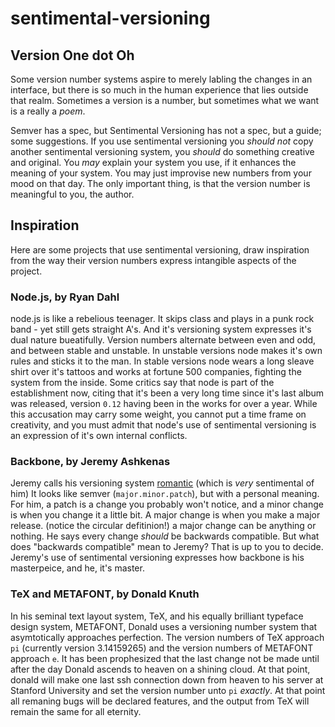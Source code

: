 # sentimental-versioning

## Version One dot Oh

Some version number systems aspire to merely labling the changes
in an interface, but there is so much in the human experience
that lies outside that realm. Sometimes a version is a number,
but sometimes what we want is a really a _poem_.

Semver has a spec, but Sentimental Versioning has not a spec,
but a guide; some suggestions. If you use sentimental versioning
you *should not* copy another sentimental versioning system,
you *should* do something creative and original. You *may*
explain your system you use, if it enhances the meaning of
your system. You may just improvise new numbers from your mood
on that day. The only important thing, is that the version
number is meaningful to you, the author.

## Inspiration

Here are some projects that use sentimental versioning,
draw inspiration from the way their version numbers
express intangible aspects of the project.

### Node.js, by Ryan Dahl

node.js is like a rebelious teenager. It skips class
and plays in a punk rock band - yet still gets straight A's.
And it's versioning system expresses it's dual nature
bueatifully. Version numbers alternate between even and odd,
and between stable and unstable. In unstable versions
node makes it's own rules and sticks it to the man. In stable
versions node wears a long sleave shirt over it's tattoos
and works at fortune 500 companies, fighting the system from
the inside. Some critics say that node is part of the
establishment now, citing that it's been a very long time
since it's last album was released, version `0.12` having
been in the works for over a year. While this accusation
may carry some weight, you cannot put a time frame on
creativity, and you must admit that node's use of sentimental
versioning is an expression of it's own internal conflicts.

### Backbone, by Jeremy Ashkenas

Jeremy calls his versioning system
[romantic](https://github.com/jashkenas/backbone/issues/2888#issuecomment-29076249)
(which is _very_ sentimental of him)
It looks like semver (`major.minor.patch`), but with
a personal meaning. For him, a patch is a change you
probably won't notice, and a minor change is when you
change it a little bit. A major change is when you make
a major release. (notice the circular defitinion!)
a major change can be anything or nothing. He says
every change _should_ be backwards compatible. But what
does "backwards compatible" mean to Jeremy? That is
up to you to decide. Jeremy's use of sentimental versioning
expresses how backbone is his masterpeice, and he, it's master.

### TeX and METAFONT, by Donald Knuth

In his seminal text layout system, TeX, and his equally
brilliant typeface design system, METAFONT, Donald uses
a versioning number system that asymtotically approaches
perfection. The version numbers of TeX approach `pi`
(currently version 3.14159265) and the version numbers of
METAFONT approach `e`. It has been prophesized that the
last change not be made until after the day Donald ascends
to heaven on a shining cloud. At that point, donald will
make one last ssh connection down from heaven to his server at
Stanford University and set the version number unto `pi`
_exactly_. At that point all remaning bugs will be declared
features, and the output from TeX will remain the same
for all eternity.


